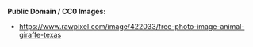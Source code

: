 **Public Domain / CC0 Images:**

- https://www.rawpixel.com/image/422033/free-photo-image-animal-giraffe-texas
